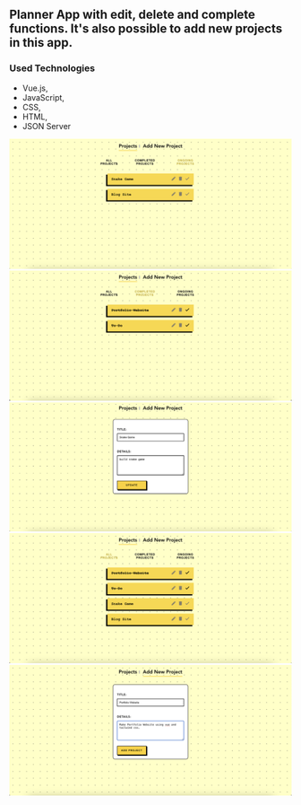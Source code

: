 ## Planner App with edit, delete and complete functions. It's also possible to add new projects in this app.
### Used Technologies
- Vue.js,
- JavaScript,
- CSS,
- HTML, 
- JSON Server

![Project Image 1](/images/image1.png)
![Project Image 2](/images/image2.png)
![Project Image 3](/images/image3.png)
![Project Image 4](/images/image4.png)
![Project Image 5](/images/image5.png)
